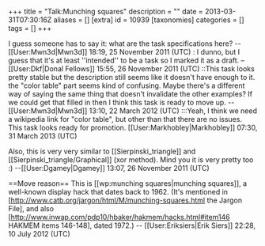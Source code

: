 +++
title = "Talk:Munching squares"
description = ""
date = 2013-03-31T07:30:16Z
aliases = []
[extra]
id = 10939
[taxonomies]
categories = []
tags = []
+++

I guess someone has to say it: what are the task specifications here? --[[User:Mwn3d|Mwn3d]] 18:19, 25 November 2011 (UTC)
: I dunno, but I guess that it's at least ''intended'' to be a task so I marked it as a draft. –[[User:Dkf|Donal Fellows]] 15:55, 26 November 2011 (UTC)
::This task looks pretty stable but the description still seems like it doesn't have enough to it. the "color table" part seems kind of confusing. Maybe there's a different way of saying the same thing that doesn't invalidate the other examples? If we could get that filled in then I think this task is ready to move up. --[[User:Mwn3d|Mwn3d]] 13:10, 22 March 2012 (UTC)
:::Yeah, I think we need a wikipedia link for "color table", but other than that there are no issues. This task looks ready for promotion. [[User:Markhobley|Markhobley]] 07:30, 31 March 2013 (UTC)

Also, this is very very similar to [[Sierpinski_triangle]] and [[Sierpinski_triangle/Graphical]] (xor method).  Mind you it is very pretty too :) --[[User:Dgamey|Dgamey]] 13:07, 26 November 2011 (UTC)

==Move reason==
This is [[wp:munching squares|munching squares]], a well-known display hack that dates back to 1962. (It's mentioned in [http://www.catb.org/jargon/html/M/munching-squares.html the Jargon File], and also [http://www.inwap.com/pdp10/hbaker/hakmem/hacks.html#item146 HAKMEM items 146-148], dated 1972.) -- [[User:Eriksiers|Erik Siers]] 22:28, 10 July 2012 (UTC)
